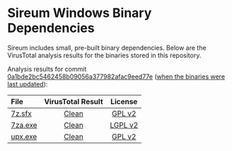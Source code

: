 # Sireum Windows Binary Dependencies

Sireum includes small, pre-built binary dependencies.
Below are the VirusTotal analysis results for the binaries stored in 
this repository.

Analysis results for commit [0a1bde2bc5462458b09056a377982afac9eed77e](https://github.com/sireum/bin-windows/commit/0a1bde2bc5462458b09056a377982afac9eed77e#diff-4bae7bc2d45d53f7262ef490aa6e652698c1b5e0dcf84d66fd4997b34f70f5c8) ([when the binaries were last updated](https://github.com/sireum/bin-windows/commits/master)):

| File | VirusTotal Result | License |
| :--- | :---: | :---: |
| [7z.sfx](https://github.com/sireum/bin-windows/blob/0a1bde2bc5462458b09056a377982afac9eed77e/7z.sfx?raw=true) | [Clean](https://www.virustotal.com/gui/url/5bdbd15663f17a1a6e263db1cc4cc5d5dbc963e4719a05cb627cb38e7fac321b/detection) | [GPL v2](https://github.com/sireum/7z-sfx/blob/master/README.txt#L176) |
| [7za.exe](https://github.com/sireum/bin-windows/blob/0a1bde2bc5462458b09056a377982afac9eed77e/7za.exe?raw=true) | [Clean](https://www.virustotal.com/gui/url/5172db6c2ef92be9c5939dc3d9672d13f60b61692c889c4883849c20b5f8e173/detection) | [LGPL v2](https://www.7-zip.org/license.txt) |
| [upx.exe](https://github.com/sireum/bin-windows/blob/0a1bde2bc5462458b09056a377982afac9eed77e/upx.exe?raw=true) | [Clean](https://www.virustotal.com/gui/url/ea94bc913768ec3aab9191f49193bf18a86f0cdab00cde60acef83f9210c48ed/detection) | [GPL v2](https://github.com/upx/upx/blob/devel/LICENSE) |
